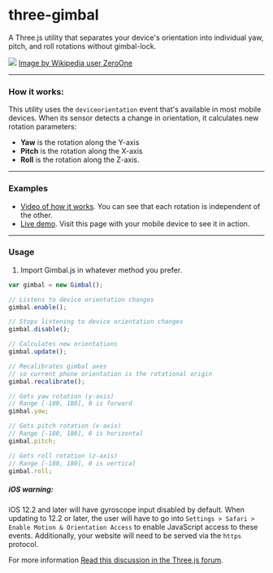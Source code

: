 # three-gimbal
A Three.js utility that separates your device's orientation into individual yaw, pitch, and roll rotations without gimbal-lock.

[![](https://github.com/marquizzo/three-gimbal/blob/master/yaw-pitch-roll.png)]()
[Image by Wikipedia user ZeroOne](https://en.wikipedia.org/wiki/Aircraft_principal_axes#/media/File:Flight_dynamics_with_text.png)

---
### How it works:
This utility uses the `deviceorientation` event that's available in most mobile devices. When its sensor detects a change in orientation, it calculates new rotation parameters:
- **Yaw** is the rotation along the Y-axis
- **Pitch** is the rotation along the X-axis
- **Roll** is the rotation along the Z-axis.

---
### Examples
- [Video of how it works](https://twitter.com/marquizzo/status/953356438184718337). You can see that each rotation is independent of the other.
- [Live demo](http://dyadstudios.com/code/gimbal/). Visit this page with your mobile device to see it in action.
---
### Usage
1. Import Gimbal.js in whatever method you prefer.

```javascript
var gimbal = new Gimbal();

// Listens to device orientation changes
gimbal.enable();

// Stops listening to device orientation changes
gimbal.disable();

// Calculates new orientations
gimbal.update();

// Recalibrates gimbal axes
// so current phone orientation is the rotational origin
gimbal.recalibrate();

// Gets yaw rotation (y-axis)
// Range [-180, 180], 0 is forward
gimbal.yaw;

// Gets pitch rotation (x-axis)
// Range [-180, 180], 0 is horizontal
gimbal.pitch;

// Gets roll rotation (z-axis)
// Range [-180, 180], 0 is vertical
gimbal.roll;
```

##### iOS warning:
iOS 12.2 and later will have gyroscope input disabled by default. When updating to 12.2 or later, the user will have to go into `Settings > Safari > Enable Motion & Orientation Access` to enable JavaScript access to these events. Additionally, your website will need to be served via the `https` protocol.

For more information [Read this discussion in the Three.js forum](https://discourse.threejs.org/t/iphone-ios-12-2-will-disable-gyroscope-access-by-default/6579). 
